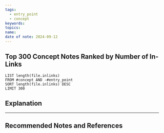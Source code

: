 ```yaml
---
tags:
  - entry_point
  - concept
keywords: 
topics: 
name: 
date of note: 2024-09-12
---
```


## Top 300 Concept Notes Ranked by Number of In-Links


```dataview
LIST length(file.inlinks)
FROM #concept AND -#entry_point
SORT length(file.inlinks) DESC
LIMIT 300
```





## Explanation





-----------
##  Recommended Notes and References

